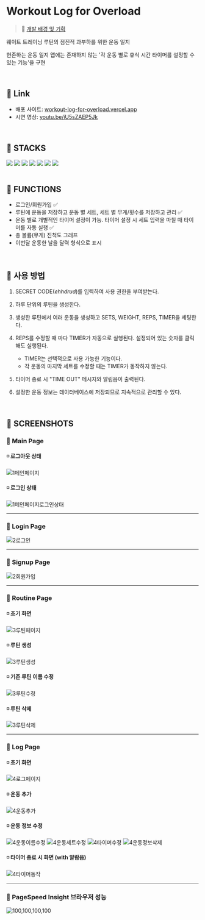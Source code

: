 # Workout Log for Overload

> 🔎 [개발 배경 및 기획](https://buttery-python-af0.notion.site/9926a3876b8b42f9a709b57f57d719ae?pvs=4)

웨이트 트레이닝 루틴의 점진적 과부하를 위한 운동 일지

현존하는 운동 일지 앱에는 존재하지 않는 '각 운동 별로 휴식 시간 타이머를 설정할 수 있는 기능'을 구현

<br />

## 🚩 Link

- 배포 사이트: [workout-log-for-overload.vercel.app](https://workout-log-for-overload.vercel.app/)
- 시연 영상: [youtu.be/iU5sZAEP5Jk](https://youtu.be/iU5sZAEP5Jk)

<br />

## 🚩 STACKS

<div>
  <img src="https://img.shields.io/badge/react-61DAFB?style=for-the-badge&logo=react&logoColor=black">
  <img src="https://img.shields.io/badge/typescript-3178C6?style=for-the-badge&logo=typescript&logoColor=white">
  <img src="https://img.shields.io/badge/next.js-11112a?style=for-the-badge&logo=nextdotjs&logoColor=white">
  <img src="https://img.shields.io/badge/recoil-3578E5?style=for-the-badge&logo=recoil&logoColor=white">
  <img src="https://img.shields.io/badge/firebase-FFCA28?style=for-the-badge&logo=firebase&logoColor=black">
  <img src="https://img.shields.io/badge/styled components-DB7093?style=for-the-badge&logo=styledcomponents&logoColor=white">
  <img src="https://img.shields.io/badge/vercel-222222?style=for-the-badge&logo=vercel&logoColor=white">
</div>

<br />

## 🚩 FUNCTIONS

-   로그인/회원가입 ✅
-   루틴에 운동을 저장하고 운동 별 세트, 세트 별 무게/횟수를 저장하고 관리 ✅
-   운동 별로 개별적인 타이머 설정이 가능. 타이머 설정 시 세트 입력을 마칠 때 타이머를 자동 실행 ✅
-   총 볼륨(무게) 진척도 그래프
-   이번달 운동한 날을 달력 형식으로 표시

<br />

## 🚩 사용 방법

1. SECRET CODE(*ehhdrud*)를 입력하여 사용 권한을 부여받는다. 
2. 하루 단위의 루틴을 생성한다.
3. 생성한 루틴에서 여러 운동을 생성하고 SETS, WEIGHT, REPS, TIMER을 세팅한다.
4. REPS를 수정할 때 마다 TIMER가 자동으로 실행된다. 설정되어 있는 숫자를 클릭해도 실행된다.
    - TIMER는 선택적으로 사용 가능한 기능이다.
    - 각 운동의 마지막 세트를 수정할 때는 TIMER가 동작하지 않는다.
    
5. 타이머 종료 시 "TIME OUT" 메시지와 알림음이 출력된다.
6. 설정한 운동 정보는 데이터베이스에 저장되므로 지속적으로 관리할 수 있다.

<br />

## 🚩 SCREENSHOTS

### 🔸 Main Page

#### ◽ 로그아웃 상태
![1메인페이지](https://github.com/ehhdrud/d3sign-dao-studio/assets/106059716/1d0948f7-f11b-4879-8115-ce85fd51acea)

#### ◽ 로그인 상태
![1메인페이지로그인상태](https://github.com/ehhdrud/d3sign-dao-studio/assets/106059716/7be49306-6871-4989-a4bc-625d9265f06c)

---

### 🔸 Login Page

![2로그인](https://github.com/ehhdrud/d3sign-dao-studio/assets/106059716/439e5c3d-0859-40bb-9e7d-b0738f604426)

---

### 🔸 Signup Page

![2회원가입](https://github.com/ehhdrud/d3sign-dao-studio/assets/106059716/f652c472-9a1e-4e54-9c0a-6b3e7dc25e5e)

---

### 🔸 Routine Page

#### ◽ 초기 화면
![3루틴페이지](https://github.com/ehhdrud/d3sign-dao-studio/assets/106059716/9eb5a2d6-5efa-4341-a947-2d4e07089eee)

#### ◽ 루틴 생성
![3루틴생성](https://github.com/ehhdrud/d3sign-dao-studio/assets/106059716/38a588de-4cbf-4dc3-890e-d7c3a5e23c45)

#### ◽ 기존 루틴 이름 수정
![3루틴수정](https://github.com/ehhdrud/d3sign-dao-studio/assets/106059716/3be75b33-d52d-49f0-94f7-6dd77bb276eb)

#### ◽ 루틴 삭제
![3루틴삭제](https://github.com/ehhdrud/d3sign-dao-studio/assets/106059716/9f512c34-cf4e-4b54-bb94-926a8b6f932f)

---

### 🔸 Log Page

#### ◽ 초기 화면
![4로그페이지](https://github.com/ehhdrud/d3sign-dao-studio/assets/106059716/a12e8d54-4d1c-44bd-897f-b01fa2825f51)

#### ◽ 운동 추가
![4운동추가](https://github.com/ehhdrud/d3sign-dao-studio/assets/106059716/1ab908c0-feff-4701-8165-011ae8e64233)

#### ◽ 운동 정보 수정
![4운동이름수정](https://github.com/ehhdrud/d3sign-dao-studio/assets/106059716/213addc5-ab69-4d55-9456-a35aebfd6c49)
![4운동세트수정](https://github.com/ehhdrud/d3sign-dao-studio/assets/106059716/abd6b344-4c04-44ae-8480-aac4e7e3cfd5)
![4타이머수정](https://github.com/ehhdrud/d3sign-dao-studio/assets/106059716/8f013429-88e5-4753-9f12-38a8c5125148)
![4운동정보삭제](https://github.com/ehhdrud/d3sign-dao-studio/assets/106059716/e5507cc0-c084-44d3-8eaf-bab61676a701)

#### ◽ 타이머 종료 시 화면 (with 알람음)
![4타이머동작](https://github.com/ehhdrud/d3sign-dao-studio/assets/106059716/842f54d5-f4ca-4fb7-906a-5ec6a572591c)

---

### 🔸 PageSpeed Insight 브라우저 성능

![100,100,100,100](https://github.com/ehhdrud/workout-log-for-overload/assets/106059716/796467b9-2fc1-40fc-9031-86b68f907072)

